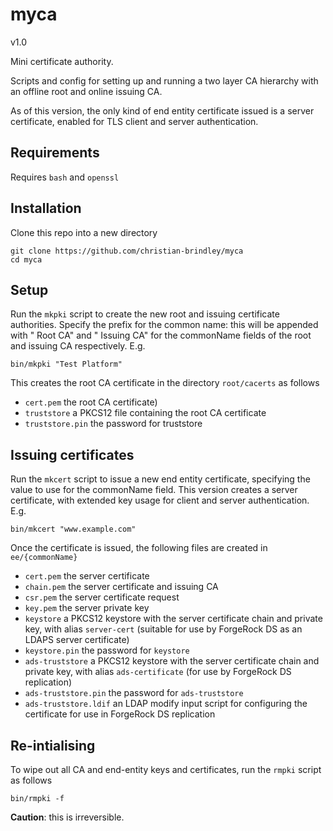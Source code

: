 # myca
v1.0

Mini certificate authority.

Scripts and config for setting up and running a two layer CA hierarchy with an offline root and online issuing CA.

As of this version, the only kind of end entity certificate issued is a server certificate, enabled for TLS client and server authentication.

## Requirements

Requires `bash` and `openssl`

## Installation

Clone this repo into a new directory

```
git clone https://github.com/christian-brindley/myca
cd myca
```

## Setup

Run the `mkpki` script to create the new root and issuing certificate authorities. Specify the prefix for the common name: this will be appended with " Root CA" and " Issuing CA" for the commonName fields of the root and issuing CA respectively. E.g.

```
bin/mkpki "Test Platform"
```

This creates the root CA certificate in the directory `root/cacerts` as follows

- `cert.pem` the root CA certificate)
- `truststore` a PKCS12 file containing the root CA certificate
- `truststore.pin` the password for truststore

## Issuing certificates

Run the `mkcert` script to issue a new end entity certificate, specifying the value to use for the commonName field. This version creates a server certificate, with extended key usage for client and server authentication. E.g.

```
bin/mkcert "www.example.com"
```

Once the certificate is issued, the following files are created in `ee/{commonName}`

- `cert.pem` the server certificate
- `chain.pem` the server certificate and issuing CA
- `csr.pem` the server certificate request
- `key.pem` the server private key
- `keystore` a PKCS12 keystore with the server certificate chain and private key, with alias `server-cert` (suitable for use by ForgeRock DS as an LDAPS server certificate)
- `keystore.pin` the password for `keystore`
- `ads-truststore` a PKCS12 keystore with the server certificate chain and private key, with alias `ads-certificate` (for use by ForgeRock DS replication)
- `ads-truststore.pin` the password for `ads-truststore`
- `ads-truststore.ldif` an LDAP modify input script for configuring the certificate for use in ForgeRock DS replication

## Re-intialising

To wipe out all CA and end-entity keys and certificates, run the `rmpki` script as follows

```
bin/rmpki -f
```
**Caution**: this is irreversible. 

